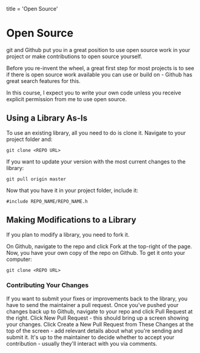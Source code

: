 title = 'Open Source'

# Open Source

git and Github put you in a great position to use open source work in your project or make contributions to open source yourself.

Before you re-invent the wheel, a great first step for most projects is to see if there is open source work available you can use or build on - Github has great search features for this.

In this course, I expect you to write your own code unless you receive explicit permission from me to use open source.

## Using a Library As-Is

To use an existing library, all you need to do is clone it.  Navigate to your project folder and:

`git clone <REPO URL>`

If you want to update your version with the most current changes to the library:

`git pull origin master`

Now that you have it in your project folder, include it:

`#include REPO_NAME/REPO_NAME.h`

## Making Modifications to a Library

If you plan to modify a library, you need to fork it.

On Github, navigate to the repo and click Fork at the top-right of the page.  Now, you have your own copy of the repo on Github.  To get it onto your computer:

`git clone <REPO URL>`

### Contributing Your Changes

If you want to submit your fixes or improvements back to the library, you have to send the maintainer a pull request.  Once you've pushed your changes back up to Github, navigate to your repo and click Pull Request at the right.  Click New Pull Request - this should bring up a screen showing your changes.  Click Create a New Pull Request from These Changes at the top of the screen - add relevant details about what you're sending and submit it.  It's up to the maintainer to decide whether to accept your contribution - usually they'll interact with you via comments.
